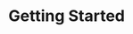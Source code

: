 # Getting Started 
<!-- start by cloning the Application -->
<!-- switch directory to zinary folder -->
<!-- run npm install to download neccessary packages -->
<!-- run npm start to start the server and viola -->
